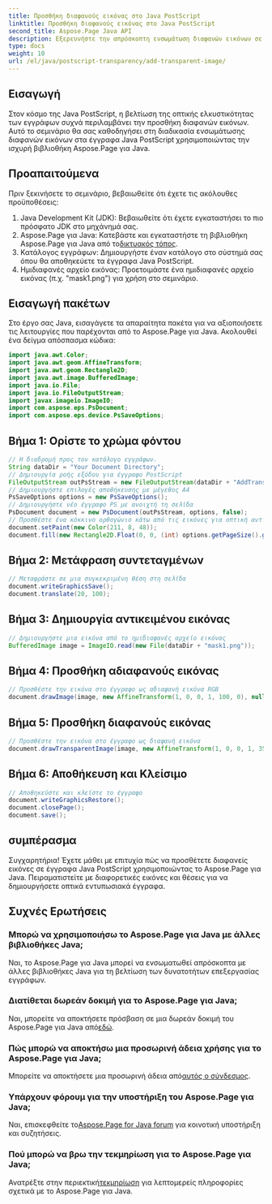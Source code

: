 ```yaml
---
title: Προσθήκη διαφανούς εικόνας στο Java PostScript
linktitle: Προσθήκη διαφανούς εικόνας στο Java PostScript
second_title: Aspose.Page Java API
description: Εξερευνήστε την απρόσκοπτη ενσωμάτωση διαφανών εικόνων σε έγγραφα Java PostScript με το Aspose.Page για Java. Αναβαθμίστε τις απεικονίσεις των εγγράφων σας χωρίς κόπο.
type: docs
weight: 10
url: /el/java/postscript-transparency/add-transparent-image/
---
```

## Εισαγωγή
Στον κόσμο της Java PostScript, η βελτίωση της οπτικής ελκυστικότητας των εγγράφων συχνά περιλαμβάνει την προσθήκη διαφανών εικόνων. Αυτό το σεμινάριο θα σας καθοδηγήσει στη διαδικασία ενσωμάτωσης διαφανών εικόνων στα έγγραφα Java PostScript χρησιμοποιώντας την ισχυρή βιβλιοθήκη Aspose.Page για Java.
## Προαπαιτούμενα
Πριν ξεκινήσετε το σεμινάριο, βεβαιωθείτε ότι έχετε τις ακόλουθες προϋποθέσεις:
1. Java Development Kit (JDK): Βεβαιωθείτε ότι έχετε εγκαταστήσει το πιο πρόσφατο JDK στο μηχάνημά σας.
2.  Aspose.Page για Java: Κατεβάστε και εγκαταστήστε τη βιβλιοθήκη Aspose.Page για Java από το[δικτυακός τόπος](https://releases.aspose.com/page/java/).
3. Κατάλογος εγγράφων: Δημιουργήστε έναν κατάλογο στο σύστημά σας όπου θα αποθηκεύετε τα έγγραφα Java PostScript.
4. Ημιδιαφανές αρχείο εικόνας: Προετοιμάστε ένα ημιδιαφανές αρχείο εικόνας (π.χ. "mask1.png") για χρήση στο σεμινάριο.
## Εισαγωγή πακέτων
Στο έργο σας Java, εισαγάγετε τα απαραίτητα πακέτα για να αξιοποιήσετε τις λειτουργίες που παρέχονται από το Aspose.Page για Java. Ακολουθεί ένα δείγμα απόσπασμα κώδικα:
```java
import java.awt.Color;
import java.awt.geom.AffineTransform;
import java.awt.geom.Rectangle2D;
import java.awt.image.BufferedImage;
import java.io.File;
import java.io.FileOutputStream;
import javax.imageio.ImageIO;
import com.aspose.eps.PsDocument;
import com.aspose.eps.device.PsSaveOptions;
```
## Βήμα 1: Ορίστε το χρώμα φόντου
```java
// Η διαδρομή προς τον κατάλογο εγγράφων.
String dataDir = "Your Document Directory";
// Δημιουργία ροής εξόδου για έγγραφο PostScript
FileOutputStream outPsStream = new FileOutputStream(dataDir + "AddTransparentImage_outPS.ps");
// Δημιουργήστε επιλογές αποθήκευσης με μέγεθος Α4
PsSaveOptions options = new PsSaveOptions();
// Δημιουργήστε νέο έγγραφο PS με ανοιχτή τη σελίδα
PsDocument document = new PsDocument(outPsStream, options, false);
// Προσθέστε ένα κόκκινο ορθογώνιο κάτω από τις εικόνες για οπτική αντίθεση
document.setPaint(new Color(211, 8, 48));
document.fill(new Rectangle2D.Float(0, 0, (int) options.getPageSize().getWidth(), 300));
```
## Βήμα 2: Μετάφραση συντεταγμένων
```java
// Μεταφράστε σε μια συγκεκριμένη θέση στη σελίδα
document.writeGraphicsSave();
document.translate(20, 100);
```
## Βήμα 3: Δημιουργία αντικειμένου εικόνας
```java
// Δημιουργήστε μια εικόνα από το ημιδιαφανές αρχείο εικόνας
BufferedImage image = ImageIO.read(new File(dataDir + "mask1.png"));
```
## Βήμα 4: Προσθήκη αδιαφανούς εικόνας
```java
// Προσθέστε την εικόνα στο έγγραφο ως αδιαφανή εικόνα RGB
document.drawImage(image, new AffineTransform(1, 0, 0, 1, 100, 0), null);
```
## Βήμα 5: Προσθήκη διαφανούς εικόνας
```java
// Προσθέστε την εικόνα στο έγγραφο ως διαφανή εικόνα
document.drawTransparentImage(image, new AffineTransform(1, 0, 0, 1, 350, 0), 255);
```
## Βήμα 6: Αποθήκευση και Κλείσιμο
```java
// Αποθηκεύστε και κλείστε το έγγραφο
document.writeGraphicsRestore();
document.closePage();
document.save();
```
## συμπέρασμα
Συγχαρητήρια! Έχετε μάθει με επιτυχία πώς να προσθέτετε διαφανείς εικόνες σε έγγραφα Java PostScript χρησιμοποιώντας το Aspose.Page για Java. Πειραματιστείτε με διαφορετικές εικόνες και θέσεις για να δημιουργήσετε οπτικά εντυπωσιακά έγγραφα.
## Συχνές Ερωτήσεις
### Μπορώ να χρησιμοποιήσω το Aspose.Page για Java με άλλες βιβλιοθήκες Java;
Ναι, το Aspose.Page για Java μπορεί να ενσωματωθεί απρόσκοπτα με άλλες βιβλιοθήκες Java για τη βελτίωση των δυνατοτήτων επεξεργασίας εγγράφων.
### Διατίθεται δωρεάν δοκιμή για το Aspose.Page για Java;
 Ναι, μπορείτε να αποκτήσετε πρόσβαση σε μια δωρεάν δοκιμή του Aspose.Page για Java από[εδώ](https://releases.aspose.com/).
### Πώς μπορώ να αποκτήσω μια προσωρινή άδεια χρήσης για το Aspose.Page για Java;
 Μπορείτε να αποκτήσετε μια προσωρινή άδεια από[αυτός ο σύνδεσμος](https://purchase.aspose.com/temporary-license/).
### Υπάρχουν φόρουμ για την υποστήριξη του Aspose.Page για Java;
 Ναι, επισκεφθείτε το[Aspose.Page for Java forum](https://forum.aspose.com/c/page/39) για κοινοτική υποστήριξη και συζητήσεις.
### Πού μπορώ να βρω την τεκμηρίωση για το Aspose.Page για Java;
 Ανατρέξτε στην περιεκτική[τεκμηρίωση](https://reference.aspose.com/page/java/) για λεπτομερείς πληροφορίες σχετικά με το Aspose.Page για Java.